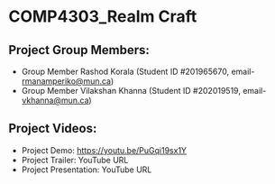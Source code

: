 # COMP4303_Realm Craft

## Project Group Members:

* Group Member Rashod Korala (Student ID #201965670, email- rmanamperiko@mun.ca)
* Group Member Vilakshan Khanna (Student ID #202019519, email- vkhanna@mun.ca)

## Project Videos:

* Project Demo: https://youtu.be/PuGqi19sx1Y
* Project Trailer: YouTube URL
* Project  Presentation: YouTube URL


